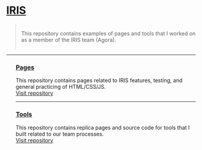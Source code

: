 <h1> <a href="https://dejai.github.io/iris">IRIS</a></h1>
<blockquote>
<br/>
<span> This repository contains examples of pages and tools that I worked on as a member of the IRIS team (Agora).</span>
<br/><br/>
</blockquote>
<hr/>
<div style="margin-left:5%;">
  <h3> <a href="https://github.com/Dejai/iris/tree/master/pages"> Pages </a> </h3>
  <p>This repository contains pages related to IRIS features, testing, and general  practicing of HTML/CSS/JS.<br/><a href="https://github.com/Dejai/iris/tree/master/pages">Visit repository</a></p>
  <hr/>
  <h3><a href="https://github.com/Dejai/iris/tree/master/tools"> Tools </a></h3>
  <p>This repository contains replica pages and source code for tools that I built related to our team processes.<br/><a href="https://github.com/Dejai/iris/tree/master/tools"> Visit repository </a></p>
<div>
